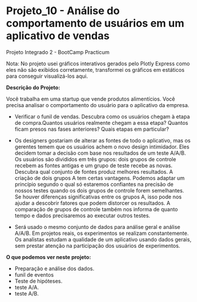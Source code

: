 # Projeto_10 - Análise do comportamento de usuários em um aplicativo de vendas
Projeto Integrado 2 - BootCamp Practicum

Nota: No projeto usei gráficos interativos gerados pelo Plotly Express como eles não são exibidos corretamente, transformei os gráficos em estáticos para conseguir visualizá-los aqui.

<strong>Descrição do Projeto:</strong>

Você trabalha em uma startup que vende produtos alimentícios. Você precisa analisar o comportamento do usuário para o aplicativo da empresa.

+ Verificar o funil de vendas. Descubra como os usuários chegam à etapa de compra.Quantos usuários realmente chegam a essa etapa? Quantos ficam presos nas fases anteriores? Quais etapas em particular?

+ Os designers gostariam de alterar as fontes de todo o aplicativo, mas os gerentes temem que os usuários achem o novo design intimidador. Eles decidem tomar a decisão com base nos resultados de um teste A/A/B.
Os usuários são divididos em três grupos: dois grupos de controle recebem as fontes antigas e um grupo de teste recebe as novas. Descubra qual conjunto de fontes produz melhores resultados.
A criação de dois grupos A tem certas vantagens. Podemos adaptar um princípio segundo o qual só estaremos confiantes na precisão de nossos testes quando os dois grupos de controle forem semelhantes. Se houver diferenças significativas entre os grupos A, isso pode nos ajudar a descobrir fatores que podem distorcer os resultados. A comparação de grupos de controle também nos informa de quanto tempo e dados precisaremos ao executar outros testes.

+ Será usado o mesmo conjunto de dados para análise geral e análise A/A/B. Em projetos reais, os experimentos se realizam constantemente. Os analistas estudam a qualidade de um aplicativo usando dados gerais, sem prestar atenção na participação dos usuários de experimentos.

<strong>O que podemos ver neste projeto:</strong>
- Preparação e análise dos dados.
- funil de eventos
- Teste de hipóteses.
- teste A/A.
- teste A/B.

